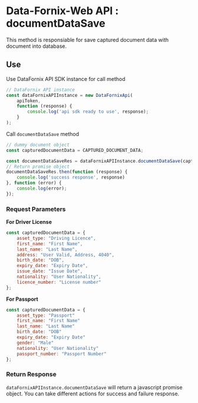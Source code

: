# Data-Fornix-Web API : documentDataSave

This method is responsiable for save captured document data with document into database.

## Use

Use DataFornix API SDK instance for call method

```js
// DataFornix API instance
const dataFornixAPIInstance = new DataFornixApi(
    apiToken,
    function (response) {
        console.log('api sdk ready to use', response);
    }
);
```

Call `documentDataSave` method

```js
// dummy document object
const capturedDocumentData = CAPTURED_DOCUMENT_DATA;

const documentDataSaveRes = dataFornixAPIInstance.documentDataSave(capturedDocumentData);
// Return promise object
documentDataSaveRes.then(function (response) {
    console.log('success response', response)
}, function (error) {
    console.log(error);
});
```

### **Request Parameters**

**For Driver License**

```js
const capturedDocumentData = {
    asset_type: "Driving Licence",
    first_name: "First Name",
    last_name: "Last Name",
    address: "User Valid, Address, 4040",
    birth_date: "DOB",
    expiry_date: "Expiry Date",
    issue_date: "Issue Date",
    nationality: "User Nationality",
    licence_number: "License number"
};
```
**For Passport**

```js
const capturedDocumentData = {
    asset_type: "Passport"
    first_name: "First Name"
    last_name: "Last Name"
    birth_date: "DOB"
    expiry_date: "Expiry Date"
    gender: "Male"
    nationality: "User Nationality"
    passport_number: "Passport Number"
};
```

### **Return Response**

`dataFornixAPIInstance.documentDataSave` will return a javascript promise object.
You can take different actions for success and failure response.

